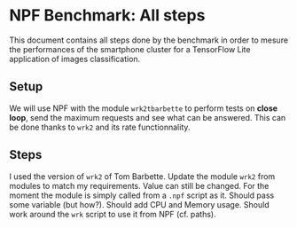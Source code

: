 # NPF Benchmark: All steps

This document contains all steps done by the benchmark in order to mesure the performances of the smartphone cluster for a TensorFlow Lite application of images classification.

## Setup

We will use NPF with the module `wrk2tbarbette` to perform tests on **close loop**, send the maximum requests and see what can be answered. This can be done thanks to `wrk2` and its rate functionnality.

## Steps

I used the version of `wrk2` of Tom Barbette. Update the module `wrk2` from modules to match my requirements. Value can still be changed. For the moment the module is simply called from a `.npf` script as it. Should pass some variable (but how?). Should add CPU and Memory usage. Should work around the `wrk` script to use it from NPF (cf. paths). 